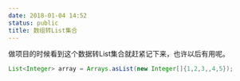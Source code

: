```yaml
---
date: 2018-01-04 14:52
status: public
title: 数组转List集合
---
```


做项目的时候看到这个数据转List集合就赶紧记下来，也许以后有用呢。
```java
List<Integer> array = Arrays.asList(new Integer[]{1,2,3,,4,5});
```